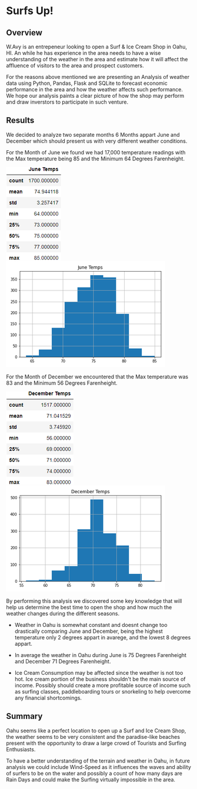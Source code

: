 # Surfs Up!
## Overview
W.Avy is an entrepeneur looking to open a Surf & Ice Cream Shop in Oahu, HI. An while he has experience in the area needs to have a wise understanding of the weather in the area and estimate how it will affect the affluence of visitors to the area and prospect customers. 

For the reasons above mentioned we are presenting an Analysis of weather data using Python, Pandas, Flask and SQLite to forecast economic performance in the area and how the weather affects such performance. We hope our analysis paints a clear picture of how the shop may perform and draw inverstors to participate in such venture.

## Results
We decided to analyze two separate months 6 Months appart June and December which should present us with very different weather conditions.

For the Month of June we found we had 17,000 temperature readings with the Max temperature being 85 and the Minimum 64 Degrees Farenheight.

![June Summary Statistics](https://github.com/jhonpire/surfs_up/blob/main/Images/june_temp_summary_stats.png?raw=true)
![June Temperature Histogram](https://github.com/jhonpire/surfs_up/blob/main/Images/June_temps_hist.png?raw=true)

For the Month of December we encountered that the Max temperature was 83 and the Minimum 56 Degrees Farenheight.

![December Summary Statistics](https://github.com/jhonpire/surfs_up/blob/main/Images/dec_temp_summary_stats.png?raw=true)
![December Temperature Histogram](https://github.com/jhonpire/surfs_up/blob/main/Images/December_temps_hist.png?raw=true)

By performing this analysis we discovered some key knowledge that will help us determine the best time to open the shop and how much the weather changes during the different seasons.

* Weather in Oahu is somewhat constant and doesnt change too drastically comparing June and December, being the highest temperature only 2 degrees appart in avarege, and the lowest 8 degrees appart.

* In average the weather in Oahu during June is 75 Degrees Farenheight and December 71 Degrees Farenheight.

* Ice Cream Consumption may be affected since the weather is not too hot. Ice cream portion of the business shouldn't be the main source of income. Possibly should create a more profitable source of income such as surfing classes, paddleboarding tours or snorkeling to help overcome any financial shortcomings.

## Summary

Oahu seems like a perfect location to open up a Surf and Ice Cream Shop, the weather seems to be very consistent and the paradise-like beaches present with the opportunity to draw a large crowd of Tourists and Surfing Enthusiasts. 

To have a better understanding of the terrain and weather in Oahu, in future analysis we could include Wind-Speed as it influences the waves and ability of surfers to be on the water and possibly a count of how many days are Rain Days and could make the Surfing virtually impossible in the area.

